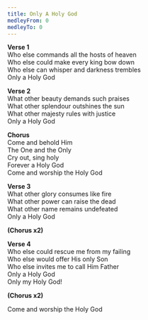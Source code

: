 ```yaml
---
title: Only A Holy God
medleyFrom: 0
medleyTo: 0
---
```


**Verse 1**  
Who else commands all the hosts of heaven  
Who else could make every king bow down  
Who else can whisper and darkness trembles  
Only a Holy God  

**Verse 2**  
What other beauty demands such praises  
What other splendour outshines the sun  
What other majesty rules with justice  
Only a Holy God  

**Chorus**  
Come and behold Him  
The One and the Only  
Cry out, sing holy  
Forever a Holy God  
Come and worship the Holy God  

**Verse 3**  
What other glory consumes like fire  
What other power can raise the dead  
What other name remains undefeated  
Only a Holy God  

**(Chorus x2)**  

**Verse 4**  
Who else could rescue me from my failing  
Who else would offer His only Son  
Who else invites me to call Him Father  
Only a Holy God  
Only my Holy God!  

**(Chorus x2)**  

Come and worship the Holy God  
